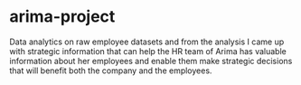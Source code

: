 # arima-project
 Data analytics on raw employee datasets and from the analysis I came up with strategic information that can help the HR team of Arima has valuable information about her employees and enable them make strategic decisions that will benefit both the company and the employees.
